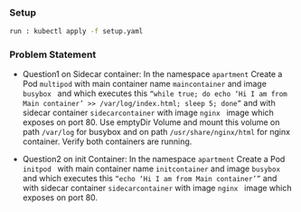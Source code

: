 ### Setup 
```sh
run : kubectl apply -f setup.yaml
```

### Problem Statement

- Question1 on Sidecar container: In the namespace ``` apartment ``` Create a Pod ```multipod``` with main container  name ``` maincontainer ```  and image ```busybox ``` and which executes this ``` “while true; do echo ‘Hi I am from Main container’ >> /var/log/index.html; sleep 5; done” ``` and with sidecar container ``` sidecarcontainer ``` with image ```nginx ``` image which exposes on port 80. Use emptyDir Volume and mount this volume on path ``` /var/log ``` for busybox and on path ``` /usr/share/nginx/html ``` for nginx container. Verify both containers are running.

- Question2 on init Container: In the namespace ``` apartment ``` Create a Pod ```initpod ``` with main container name ``` initcontainer ```  and image ```busybox ``` and which executes this ``` “echo ‘Hi I am from Main container’” ``` and with sidecar container ``` sidecarcontainer ``` with image ```nginx ``` image which exposes on port 80.